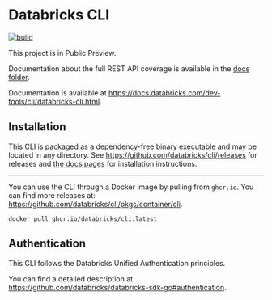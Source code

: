 # Databricks CLI

[![build](https://github.com/databricks/cli/workflows/build/badge.svg?branch=main)](https://github.com/databricks/cli/actions?query=workflow%3Abuild+branch%3Amain)

This project is in Public Preview.

Documentation about the full REST API coverage is available in the [docs folder](docs/commands.md).

Documentation is available at https://docs.databricks.com/dev-tools/cli/databricks-cli.html.

## Installation

This CLI is packaged as a dependency-free binary executable and may be located in any directory.
See https://github.com/databricks/cli/releases for releases and
[the docs pages](https://docs.databricks.com/dev-tools/cli/databricks-cli.html) for
installation instructions.

------
You can use the CLI through a Docker image by pulling from `ghcr.io`. You can find more releases
at: https://github.com/databricks/cli/pkgs/container/cli.
```
docker pull ghcr.io/databricks/cli:latest
```

## Authentication

This CLI follows the Databricks Unified Authentication principles.

You can find a detailed description at https://github.com/databricks/databricks-sdk-go#authentication.
